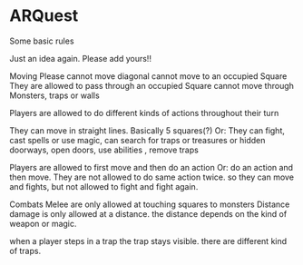 # ARQuest
Some basic rules

Just an idea again. Please add yours!!

Moving
Please cannot move diagonal
cannot move to an occupied Square
They are allowed to pass through an occupied Square
cannot move through Monsters, traps or walls
 
Players are allowed to do different kinds of actions throughout their turn

They can move in straight lines. Basically 5 squares(?)
Or:
They can fight, 
cast spells or use magic, 
can search for traps or treasures or hidden doorways,
open doors,
use abilities ,
remove traps

Players are allowed to first move and then do an action 
Or:
do an action and then move. 
They are not allowed to do same action twice. so they can move and fights, but not allowed to fight and fight again.

Combats
Melee  are only allowed at touching squares to monsters
Distance  damage is  only allowed at a distance. the distance depends on the kind of weapon or magic.

when a player steps in a trap  the trap  stays visible. there are  different kind of  traps. 



